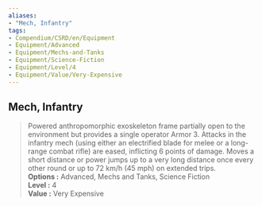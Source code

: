 ```yaml
---
aliases:
- "Mech, Infantry"
tags:
- Compendium/CSRD/en/Equipment
- Equipment/Advanced
- Equipment/Mechs-and-Tanks
- Equipment/Science-Fiction
- Equipment/Level/4
- Equipment/Value/Very-Expensive
---
```


  
## Mech, Infantry  
  
>Powered anthropomorphic exoskeleton frame partially open to the environment but provides a single operator Armor 3. Attacks in the infantry mech (using either an electrified blade for melee or a long-range combat rifle) are eased, inflicting 6 points of damage. Moves a short distance or power jumps up to a very long distance once every other round or up to 72 km/h (45 mph) on extended trips.  
> **Options :** Advanced, Mechs and Tanks, Science Fiction  
> **Level :** 4  
> **Value :** Very Expensive